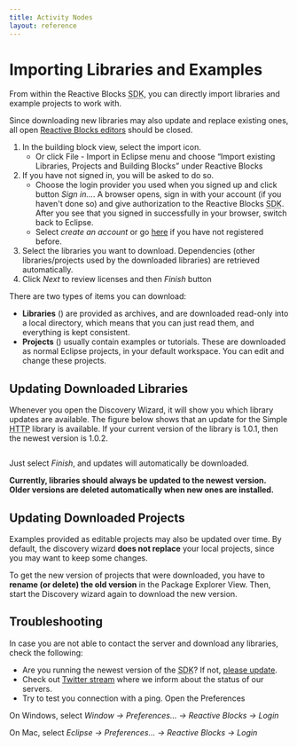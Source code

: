 ```yaml
---
title: Activity Nodes
layout: reference
---
```



<h1><a name="importing_libraries_and_examples" id="importing_libraries_and_examples">Importing Libraries and Examples</a></h1>
<div class="level1">

<p>

From within the Reactive Blocks <acronym title="Software Development Kit">SDK</acronym>, you can directly import libraries and example projects to work with.
</p>

<p>
Since downloading new libraries may also update and replace existing ones, all open <a href="/doc/the_arctis_editor" class="wikilink1" title="doc:the_arctis_editor">Reactive Blocks editors</a> should be closed.
</p>
<ol>
<li class="level1"><div class="li"> In the building block view, select the import icon. <a href="/_detail/doc/discovery4.jpg?id=doc%3Adiscovery" class="media" title="doc:discovery4.jpg"><img src="/_media/doc/discovery4.jpg" class="media" alt="" /></a></div>
<ul>
<li class="level2"><div class="li"> Or click File - Import in Eclipse menu and choose “Import existing Libraries, Projects and Building Blocks” under Reactive Blocks <a href="/_detail/doc/import_file_menu.png?id=doc%3Adiscovery" class="media" title="doc:import_file_menu.png"><img src="/_media/doc/import_file_menu.png" class="media" alt="" /></a></div>
</li>
</ul>
</li>
<li class="level1"><div class="li"> If you have not signed in, you will be asked to do so. <a href="/_detail/doc/discovery-2.jpg?id=doc%3Adiscovery" class="media" title="doc:discovery-2.jpg"><img src="/_media/doc/discovery-2.jpg" class="media" alt="" /></a></div>
<ul>
<li class="level2"><div class="li"> Choose the login provider you used when you signed up and click button <em>Sign in…</em>. A browser opens, sign in with your account (if you haven&#039;t done so) and give authorization to the Reactive Blocks <acronym title="Software Development Kit">SDK</acronym>. After you see that you signed in successfully in your browser, switch back to Eclipse. <a href="/_detail/doc/logged-in2.jpg?id=doc%3Adiscovery" class="media" title="doc:logged-in2.jpg"><img src="/_media/doc/logged-in2.jpg" class="media" alt="" /></a></div>
</li>
<li class="level2"><div class="li"> Select <em>create an account</em> or go <a href="http://blocks.bitreactive.com/login/signup.html" class="urlextern" title="http://blocks.bitreactive.com/login/signup.html"  rel="nofollow">here</a> if you have not registered before.</div>
</li>
</ul>
</li>
<li class="level1"><div class="li"> Select the libraries you want to download. Dependencies (other libraries/projects used by the downloaded libraries) are retrieved automatically. <a href="/_detail/doc/discovery3.jpg?id=doc%3Adiscovery" class="media" title="doc:discovery3.jpg"><img src="/_media/doc/discovery3.jpg" class="media" alt="" /></a></div>
</li>
<li class="level1"><div class="li"> Click <em>Next</em> to review licenses and then <em>Finish</em> button </div>
</li>
</ol>

<p>

There are two types of items you can download:
</p>
<ul>
<li class="level1"><div class="li"> <strong>Libraries</strong> (<a href="/_detail/doc/library.png?id=doc%3Adiscovery" class="media" title="doc:library.png"><img src="/_media/doc/library.png" class="media" alt="" /></a>) are provided as archives, and are downloaded read-only into a local directory, which means that you can just read them, and everything is kept consistent.</div>
</li>
<li class="level1"><div class="li"> <strong>Projects</strong> (<a href="/_detail/doc/project.gif?id=doc%3Adiscovery" class="media" title="doc:project.gif"><img src="/_media/doc/project.gif" class="media" alt="" /></a>) usually contain examples or tutorials. These are downloaded as normal Eclipse projects, in your default workspace. You can edit and change these projects.</div>
</li>
</ul>

</div>
<!-- SECTION "Importing Libraries and Examples" [1-1784] -->
<h2><a name="updating_downloaded_libraries" id="updating_downloaded_libraries">Updating Downloaded Libraries</a></h2>
<div class="level2">

<p>
Whenever you open the Discovery Wizard, it will show you which library updates are available. The figure below shows that an update for the Simple <acronym title="Hyper Text Transfer Protocol">HTTP</acronym> library is available. If your current version of the library is 1.0.1, then the newest version is 1.0.2.
</p>

<p>
<a href="/_detail/doc/lib-new-version3.jpg?id=doc%3Adiscovery" class="media" title="doc:lib-new-version3.jpg"><img src="/_media/doc/lib-new-version3.jpg" class="media" alt="" /></a>
</p>

<p>
Just select <em>Finish</em>, and updates will automatically be downloaded.
</p>

<p>
<strong>Currently, libraries should always be updated to the newest version. Older versions are deleted automatically when new ones are installed.</strong>
</p>

</div>
<!-- SECTION "Updating Downloaded Libraries" [1785-2336] -->
<h2><a name="updating_downloaded_projects" id="updating_downloaded_projects">Updating Downloaded Projects</a></h2>
<div class="level2">

<p>
Examples provided as editable projects may also be updated over time. By default, the discovery wizard <strong>does not replace</strong> your local projects, since you may want to keep some changes. 
</p>

<p>
To get the new version of projects that were downloaded, you have to <strong>rename (or delete) the old version</strong> in the Package Explorer View. Then, start the Discovery wizard again to download the new version.
</p>

</div>
<!-- SECTION "Updating Downloaded Projects" [2337-2774] -->
<h2><a name="troubleshooting" id="troubleshooting">Troubleshooting</a></h2>
<div class="level2">

<p>

In case you are not able to contact the server and download any libraries, check the following: 
</p>
<ul>
<li class="level1"><div class="li"> Are you running the newest version of the <acronym title="Software Development Kit">SDK</acronym>? If not, <a href="/doc/update_arctis" class="wikilink1" title="doc:update_arctis">please update</a>.</div>
</li>
<li class="level1"><div class="li"> Check out <a href="http://twitter.com/#!/arctis" class="urlextern" title="http://twitter.com/#!/arctis"  rel="nofollow">Twitter stream</a> where we inform about the status of our servers.</div>
</li>
<li class="level1"><div class="li"> Try to test you connection with a ping. Open the Preferences</div>
</li>
</ul>

<p>
On Windows, select <em>Window → Preferences… → Reactive Blocks → Login</em><br/>

On Mac, select <em>Eclipse → Preferences… → Reactive Blocks → Login</em>
</p>

<p>
<a href="/_detail/doc/ping.jpg?id=doc%3Adiscovery" class="media" title="doc:ping.jpg"><img src="/_media/doc/ping.jpg" class="media" alt="" /></a>

</p>

</div>
<!-- SECTION "Troubleshooting" [2775-] -->